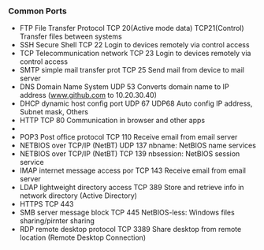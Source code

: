 

### Common Ports
  - FTP File Transfer Protocol        TCP 20(Active mode data) TCP21(Control)   Transfer files between systems
  - SSH Secure Shell                  TCP 22                                    Login to devices remotely via control access
  - TCP Telecommunication network     TCP 23                                    Login to devices remotely via control access 
  - SMTP simple mail transfer prot    TCP 25                                    Send mail from device to mail server
  - DNS Domain Name System            UDP 53                                    Converts domain name to IP address (www.github.com to 10.20.30.40)
  - DHCP dynamic host config port     UDP 67  UDP68                             Auto config IP address, Subnet mask, Others
  - HTTP                              TCP 80                                    Communication in browser and other apps
  - 
  - POP3  Post office protocol        TCP 110                                   Receive email from email server
  - NETBIOS over TCP/IP (NetBT)       UDP 137                                   nbname: NetBIOS name services 
  - NETBIOS over TCP/IP (NetBT)       TCP 139                                   nbsession: NetBIOS session service
  - IMAP internet message access por  TCP 143                                   Receive email from email server
  - LDAP lightweight directory access TCP 389                                   Store and retrieve info in network directory (Active Directory)
  - HTTPS                             TCP 443
  - SMB server message block          TCP 445                                   NetBIOS-less: Windows files sharing/pirnter sharing
  - RDP remote desktop protocol       TCP 3389                                  Share desktop from remote location (Remote Desktop Connection)
